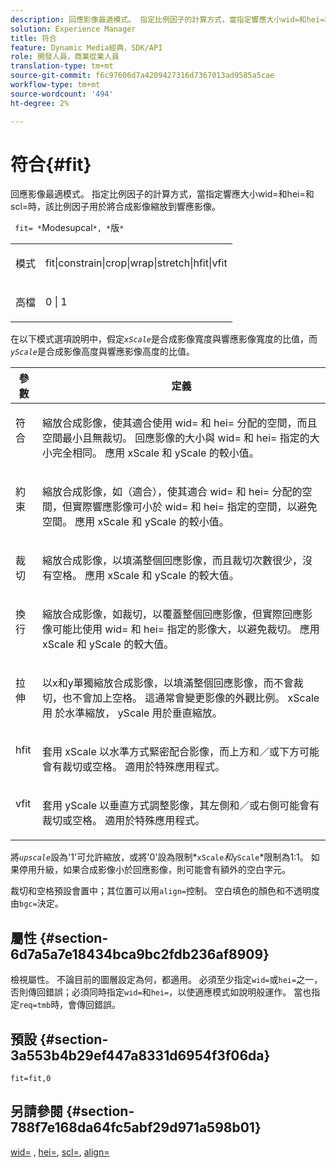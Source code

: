 ```yaml
---
description: 回應影像最適模式。 指定比例因子的計算方式，當指定響應大小wid=和hei=和scl=時，該比例因子用於將合成影像縮放到響應影像。
solution: Experience Manager
title: 符合
feature: Dynamic Media經典，SDK/API
role: 開發人員，商業從業人員
translation-type: tm+mt
source-git-commit: f6c97606d7a4209427316d7367013ad9585a5cae
workflow-type: tm+mt
source-wordcount: '494'
ht-degree: 2%

---
```



# 符合{#fit}

回應影像最適模式。 指定比例因子的計算方式，當指定響應大小wid=和hei=和scl=時，該比例因子用於將合成影像縮放到響應影像。

` fit= *`Modesupcal`*, *`版`*`

<table id="simpletable_50FBDC6B7CB2448891DD0F491DEB5ACF"> 
 <tr class="strow"> 
  <td class="stentry"> <p> <span class="codeph"> <span class="varname"> 模式  </span> </span> </p> </td> 
  <td class="stentry"> <p> <span class="codeph"> fit|constrain|crop|wrap|stretch|hfit|vfit  </span> </p> </td> 
 </tr> 
 <tr class="strow"> 
  <td class="stentry"> <p> <span class="codeph"> <span class="varname"> 高檔  </span> </span> </p> </td> 
  <td class="stentry"> <p> <span class="codeph"> 0 | 1 </span> </p> </td> 
 </tr> 
</table>

在以下模式選項說明中，假定&#x200B;*`xScale`*&#x200B;是合成影像寬度與響應影像寬度的比值，而&#x200B;*`yScale`*&#x200B;是合成影像高度與響應影像高度的比值。

<table id="table_33408ECA9D164AFAA249F8589060545E"> 
 <thead> 
  <tr> 
   <th colname="col1" class="entry"> 參數 </th> 
   <th colname="col2" class="entry"> 定義 </th> 
  </tr> 
 </thead>
 <tbody> 
  <tr valign="top"> 
   <td colname="col1"> <p> <span class="codeph"> 符合 </span> </p> </td> 
   <td colname="col2"> <p>縮放合成影像，使其適合使用<span class="codeph"> wid= </span>和<span class="codeph"> hei= </span>分配的空間，而且空間最小且無裁切。 回應影像的大小與<span class="codeph"> wid= </span>和<span class="codeph"> hei= </span>指定的大小完全相同。 應用<span class="varname"> xScale </span>和<span class="varname"> yScale </span>的較小值。 </p> </td> 
  </tr> 
  <tr valign="top"> 
   <td colname="col1"> <p> <span class="codeph"> 約束  </span> </p> </td> 
   <td colname="col2"> <p>縮放合成影像，如<span class="codeph">（適合</span>），使其適合<span class="codeph"> wid= </span>和<span class="codeph"> hei= </span>分配的空間，但實際響應影像可小於<span class="codeph"> wid= </span>和<span class="codeph"> hei= </span>指定的空間，以避免空間。 應用<span class="varname"> xScale </span>和<span class="varname"> yScale </span>的較小值。 </p> </td> 
  </tr> 
  <tr valign="top"> 
   <td colname="col1"> <p> <span class="codeph"> 裁切 </span> </p> </td> 
   <td colname="col2"> <p>縮放合成影像，以填滿整個回應影像，而且裁切次數很少，沒有空格。 應用<span class="varname"> xScale </span>和<span class="varname"> yScale </span>的較大值。 </p> </td> 
  </tr> 
  <tr valign="top"> 
   <td colname="col1"> <p> <span class="codeph"> 換行 </span> </p> </td> 
   <td colname="col2"> <p>縮放合成影像，如<span class="codeph">裁切</span>，以覆蓋整個回應影像，但實際回應影像可能比使用<span class="codeph"> wid= </span>和<span class="codeph"> hei= </span>指定的影像大，以避免裁切。 應用<span class="varname"> xScale </span>和<span class="varname"> yScale </span>的較大值。 </p> </td> 
  </tr> 
  <tr valign="top"> 
   <td colname="col1"> <p> <span class="codeph"> 拉伸  </span> </p> </td> 
   <td colname="col2"> <p>以x和y單獨縮放合成影像，以填滿整個回應影像，而不會裁切，也不會加上空格。 這通常會變更影像的外觀比例。 <span class="varname"> xScale用 </span> 於水準縮放， <span class="varname"> yScale </span> 用於垂直縮放。 </p> </td> 
  </tr> 
  <tr valign="top"> 
   <td colname="col1"> <p> <span class="codeph"> hfit  </span> </p> </td> 
   <td colname="col2"> <p>套用<span class="varname"> xScale </span>以水準方式緊密配合影像，而上方和／或下方可能會有裁切或空格。 適用於特殊應用程式。 </p> </td> 
  </tr> 
  <tr valign="top"> 
   <td colname="col1"> <p> <span class="codeph"> vfit  </span> </p> </td> 
   <td colname="col2"> <p>套用<span class="varname"> yScale </span>以垂直方式調整影像，其左側和／或右側可能會有裁切或空格。 適用於特殊應用程式。 </p> </td> 
  </tr> 
 </tbody> 
</table>

將&#x200B;*`upscale`*&#x200B;設為&#39;1&#39;可允許縮放，或將&#39;0&#39;設為限制*`xScale`*和&#x200B;*`yScale`*&#x200B;限制為1:1。 如果停用升級，如果合成影像小於回應影像，則可能會有額外的空白字元。

裁切和空格預設會置中；其位置可以用`align=`控制。 空白填色的顏色和不透明度由`bgc=`決定。

## 屬性 {#section-6d7a5a7e18434bca9bc2fdb236af8909}

檢視屬性。 不論目前的圖層設定為何，都適用。 必須至少指定`wid=`或`hei=`之一，否則傳回錯誤；必須同時指定`wid=`和`hei=`，以使適應模式如說明般運作。 當也指定`req=tmb`時，會傳回錯誤。

## 預設 {#section-3a553b4b29ef447a8331d6954f3f06da}

`fit=fit,0`

## 另請參閱 {#section-788f7e168da64fc5abf29d971a598b01}

[wid=](../../../../../is-api/http-ref/image-serving-api-ref/c-http-protocol-reference/c-command-reference/r-is-http-wid.md#reference-bfeadcb67bf4485f851eb21345527e47) , [hei=](../../../../../is-api/http-ref/image-serving-api-ref/c-http-protocol-reference/c-command-reference/r-is-http-hei.md#reference-6d6f556ccc0e4b98a815e8a5c1944a96), [scl=](../../../../../is-api/http-ref/image-serving-api-ref/c-http-protocol-reference/c-command-reference/r-scl.md#reference-b2a74e493d0d407e98fe350551ba3fcc),  [align=](../../../../../is-api/http-ref/image-serving-api-ref/c-http-protocol-reference/c-command-reference/r-align.md#reference-b7d6b87c75124d78884f916dd6544bc7)
